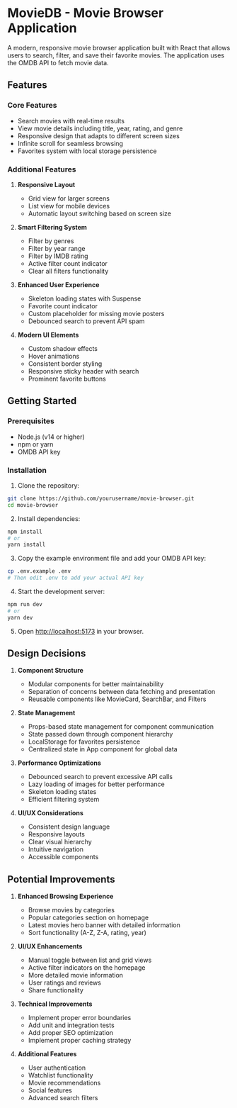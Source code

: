 # MovieDB - Movie Browser Application

A modern, responsive movie browser application built with React that allows users to search, filter, and save their favorite movies. The application uses the OMDB API to fetch movie data.

## Features

### Core Features
- Search movies with real-time results
- View movie details including title, year, rating, and genre
- Responsive design that adapts to different screen sizes
- Infinite scroll for seamless browsing
- Favorites system with local storage persistence

### Additional Features

1. **Responsive Layout**
   - Grid view for larger screens
   - List view for mobile devices
   - Automatic layout switching based on screen size

2. **Smart Filtering System**
   - Filter by genres
   - Filter by year range
   - Filter by IMDB rating
   - Active filter count indicator
   - Clear all filters functionality

3. **Enhanced User Experience**
   - Skeleton loading states with Suspense
   - Favorite count indicator
   - Custom placeholder for missing movie posters
   - Debounced search to prevent API spam

4. **Modern UI Elements**
   - Custom shadow effects
   - Hover animations
   - Consistent border styling
   - Responsive sticky header with search
   - Prominent favorite buttons

## Getting Started

### Prerequisites
- Node.js (v14 or higher)
- npm or yarn
- OMDB API key

### Installation

1. Clone the repository:
```bash
git clone https://github.com/yourusername/movie-browser.git
cd movie-browser
```

2. Install dependencies:
```bash
npm install
# or
yarn install
```

3. Copy the example environment file and add your OMDB API key:
```bash
cp .env.example .env
# Then edit .env to add your actual API key
```

4. Start the development server:
```bash
npm run dev
# or
yarn dev
```

5. Open [http://localhost:5173](http://localhost:5173) in your browser.

## Design Decisions

1. **Component Structure**
   - Modular components for better maintainability
   - Separation of concerns between data fetching and presentation
   - Reusable components like MovieCard, SearchBar, and Filters

2. **State Management**
   - Props-based state management for component communication
   - State passed down through component hierarchy
   - LocalStorage for favorites persistence
   - Centralized state in App component for global data

3. **Performance Optimizations**
   - Debounced search to prevent excessive API calls
   - Lazy loading of images for better performance
   - Skeleton loading states
   - Efficient filtering system

4. **UI/UX Considerations**
   - Consistent design language
   - Responsive layouts
   - Clear visual hierarchy
   - Intuitive navigation
   - Accessible components

## Potential Improvements

1. **Enhanced Browsing Experience**
   - Browse movies by categories
   - Popular categories section on homepage
   - Latest movies hero banner with detailed information
   - Sort functionality (A-Z, Z-A, rating, year)

2. **UI/UX Enhancements**
   - Manual toggle between list and grid views
   - Active filter indicators on the homepage
   - More detailed movie information
   - User ratings and reviews
   - Share functionality

3. **Technical Improvements**
   - Implement proper error boundaries
   - Add unit and integration tests
   - Add proper SEO optimization
   - Implement proper caching strategy

4. **Additional Features**
   - User authentication
   - Watchlist functionality
   - Movie recommendations
   - Social features
   - Advanced search filters

